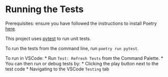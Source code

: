 # Running the Tests

Prerequisites: ensure you have followed the instructions to install Poetry [here](running-locally/without-docker.md).

This project uses [pytest](https://docs.pytest.org/en/stable/) to run unit tests.

To run the tests from the command line, run `poetry run pytest`.

To run in VSCode:
    * Run `Test: Refresh Tests` from the Command Palette.
    * You can then run or debug tests by:
        * Clicking the play button next to the test code
        * Navigating to the VSCode `Testing` tab
